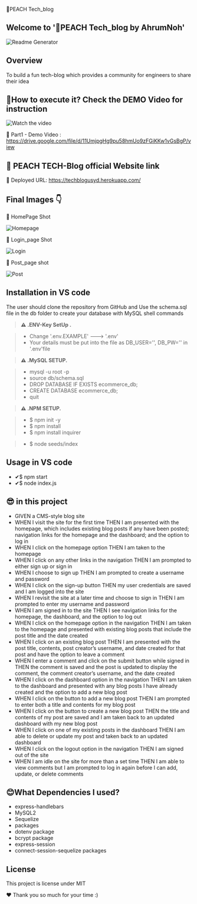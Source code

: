 🍑PEACH Tech_blog

## Welcome to '🍑PEACH Tech_blog by AhrumNoh'

![Readme Generator](https://github.com/ahrumnoh/Tech_blog/blob/main/public/assets/Welcome%20to%20TECh-Blog.jpg?raw=true)



## Overview

To build a fun tech-blog which provides a community for engineers to share their idea


## 🚩How to execute it? Check the DEMO Video for instruction


![Watch the video](https://github.com/ahrumnoh/ReadmeGenerator/blob/main/Image/Check%20the%20video%20NOW%20(1).jpg?raw=true)

🎇 Part1 - Demo Video : https://drive.google.com/file/d/11UmjpgHg9pu58hmUo9zFGiKKw1vGsBgP/view



 ## 🍑 PEACH TECH-Blog official Website link ##

 🍑 Deployed URL: https://techblogusyd.herokuapp.com/



 ## Final Images 👇


 🎇 HomePage Shot

![Homepage](https://github.com/ahrumnoh/Tech_blog/blob/main/public/assets/homepage.png?raw=true)

🎇 Login_page Shot

![Login](https://github.com/ahrumnoh/Tech_blog/blob/main/public/assets/login&signup.png?raw=true)

🎇 Post_page shot

![Post](https://github.com/ahrumnoh/Tech_blog/blob/main/public/assets/postpage.png?raw=true)



## Installation in VS code

The user should clone the repository from GitHub and Use the schema.sql file in the db folder to create your database with MySQL shell commands


> **⚠ .ENV-Key SetUp .**  

> * Change '.env.EXAMPLE' ---> '.env'
> * Your details must be put into the file as DB_USER='', DB_PW='' in '.env'file



> **⚠ .MySQL SETUP.**  

> * mysql -u root -p
> * source db/schema.sql
> * DROP DATABASE IF EXISTS ecommerce_db;
> * CREATE DATABASE ecommerce_db;
> * quit



> **⚠ .NPM SETUP.**  

> * $ npm init -y
> * $ npm install
> * $ npm install inquirer

> * $ node seeds/index

## Usage in VS code
* ✔$ npm start
* ✔$ node index.js


## 😎 in this project

* GIVEN a CMS-style blog site
* WHEN I visit the site for the first time
THEN I am presented with the homepage, which includes existing blog posts if any have been posted; navigation links for the homepage and the dashboard; and the option to log in
* WHEN I click on the homepage option
THEN I am taken to the homepage
* WHEN I click on any other links in the navigation
THEN I am prompted to either sign up or sign in
* WHEN I choose to sign up
THEN I am prompted to create a username and password
* WHEN I click on the sign-up button
THEN my user credentials are saved and I am logged into the site
* WHEN I revisit the site at a later time and choose to sign in
THEN I am prompted to enter my username and password
* WHEN I am signed in to the site
THEN I see navigation links for the homepage, the dashboard, and the option to log out
* WHEN I click on the homepage option in the navigation
THEN I am taken to the homepage and presented with existing blog posts that include the post title and the date created
* WHEN I click on an existing blog post
THEN I am presented with the post title, contents, post creator’s username, and date created for that post and have the option to leave a comment
* WHEN I enter a comment and click on the submit button while signed in
THEN the comment is saved and the post is updated to display the comment, the comment creator’s username, and the date created
* WHEN I click on the dashboard option in the navigation
THEN I am taken to the dashboard and presented with any blog posts I have already created and the option to add a new blog post
* WHEN I click on the button to add a new blog post
THEN I am prompted to enter both a title and contents for my blog post
* WHEN I click on the button to create a new blog post
THEN the title and contents of my post are saved and I am taken back to an updated dashboard with my new blog post
* WHEN I click on one of my existing posts in the dashboard
THEN I am able to delete or update my post and taken back to an updated dashboard
* WHEN I click on the logout option in the navigation
THEN I am signed out of the site
* WHEN I am idle on the site for more than a set time
THEN I am able to view comments but I am prompted to log in again before I can add, update, or delete comments



## 😊What Dependencies I used?

* express-handlebars
* MySQL2 
* Sequelize 
* packages 
* dotenv package  
* bcrypt package  
* express-session  
* connect-session-sequelize packages
## License 
This project is license under MIT


❤ Thank you so much for your time :)



